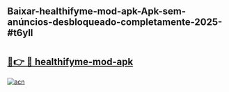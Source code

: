 ## Baixar-healthifyme-mod-apk-Apk-sem-anúncios-desbloqueado-completamente-2025-#t6yll

# <h2><a href="https://ainizakaria.my?title=healthifyme-mod-apk&ref=20M">🔗👉 🔴 healthifyme-mod-apk</a></h2>

[![acn](https://github.com/user-attachments/assets/0f9c940e-d8b0-45ae-aac7-cd30a18b3e1c)](https://ainizakaria.my?title=healthifyme-mod-apk&ref=20M)


